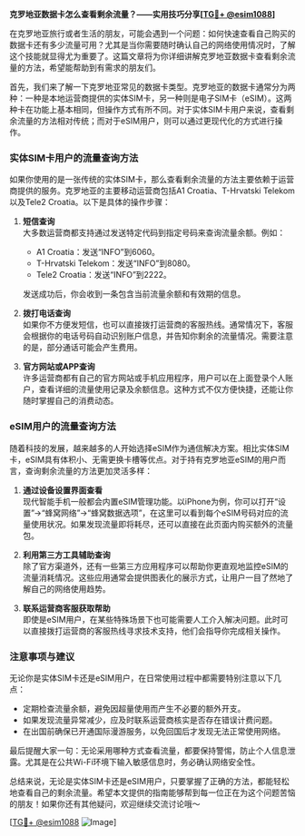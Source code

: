 **克罗地亚数据卡怎么查看剩余流量？——实用技巧分享[[TG💪+ @esim1088](https://t.me/s/esim1088)]**

在克罗地亚旅行或者生活的朋友，可能会遇到一个问题：如何快速查看自己购买的数据卡还有多少流量可用？尤其是当你需要随时确认自己的网络使用情况时，了解这个技能就显得尤为重要了。这篇文章将为你详细讲解克罗地亚数据卡查看剩余流量的方法，希望能帮助到有需求的朋友们。

首先，我们来了解一下克罗地亚常见的数据卡类型。克罗地亚的数据卡通常分为两种：一种是本地运营商提供的实体SIM卡，另一种则是电子SIM卡（eSIM）。这两种卡在功能上基本相同，但操作方式有所不同。对于实体SIM卡用户来说，查看剩余流量的方法相对传统；而对于eSIM用户，则可以通过更现代化的方式进行操作。

### 实体SIM卡用户的流量查询方法

如果你使用的是一张传统的实体SIM卡，那么查看剩余流量的方法主要依赖于运营商提供的服务。克罗地亚的主要移动运营商包括A1 Croatia、T-Hrvatski Telekom以及Tele2 Croatia。以下是具体的操作步骤：

1. **短信查询**  
   大多数运营商都支持通过发送特定代码到指定号码来查询流量余额。例如：
   - A1 Croatia：发送“INFO”到6060。
   - T-Hrvatski Telekom：发送“INFO”到8080。
   - Tele2 Croatia：发送“INFO”到2222。

   发送成功后，你会收到一条包含当前流量余额和有效期的信息。

2. **拨打电话查询**  
   如果你不方便发短信，也可以直接拨打运营商的客服热线。通常情况下，客服会根据你的电话号码自动识别账户信息，并告知你剩余的流量情况。需要注意的是，部分通话可能会产生费用。

3. **官方网站或APP查询**  
   许多运营商都有自己的官方网站或手机应用程序，用户可以在上面登录个人账户，查看详细的流量使用记录及余额信息。这种方式不仅方便快捷，还能让你随时掌握自己的消费动态。

### eSIM用户的流量查询方法

随着科技的发展，越来越多的人开始选择eSIM作为通信解决方案。相比实体SIM卡，eSIM具有体积小、无需更换卡槽等优点。对于持有克罗地亚eSIM的用户而言，查询剩余流量的方法更加灵活多样：

1. **通过设备设置界面查看**  
   现代智能手机一般都会内置eSIM管理功能。以iPhone为例，你可以打开“设置”→“蜂窝网络”→“蜂窝数据选项”，在这里可以看到每个eSIM号码对应的流量使用状况。如果发现流量即将耗尽，还可以直接在此页面内购买额外的流量包。

2. **利用第三方工具辅助查询**  
   除了官方渠道外，还有一些第三方应用程序可以帮助你更直观地监控eSIM的流量消耗情况。这些应用通常会提供图表化的展示方式，让用户一目了然地了解自己的网络使用趋势。

3. **联系运营商客服获取帮助**  
   即使是eSIM用户，在某些特殊场景下也可能需要人工介入解决问题。此时可以直接拨打运营商的客服热线寻求技术支持，他们会指导你完成相关操作。

### 注意事项与建议

无论你是实体SIM卡还是eSIM用户，在日常使用过程中都需要特别注意以下几点：

- 定期检查流量余额，避免因超量使用而产生不必要的额外开支。
- 如果发现流量异常减少，应及时联系运营商核实是否存在错误计费问题。
- 在出国前确保已开通国际漫游服务，以免回国后才发现无法正常使用网络。

最后提醒大家一句：无论采用哪种方式查看流量，都要保持警惕，防止个人信息泄露。尤其是在公共Wi-Fi环境下输入敏感信息时，务必确认网络安全性。

总结来说，无论是实体SIM卡还是eSIM用户，只要掌握了正确的方法，都能轻松地查看自己的剩余流量。希望本文提供的指南能够帮到每一位正在为这个问题苦恼的朋友！如果你还有其他疑问，欢迎继续交流讨论哦～ 

[[TG💪+ @esim1088](https://t.me/s/esim1088) ![Image](https://i.postimg.cc/4NQfJmqS/Snipaste-2025-05-13-00-14-12.png)]